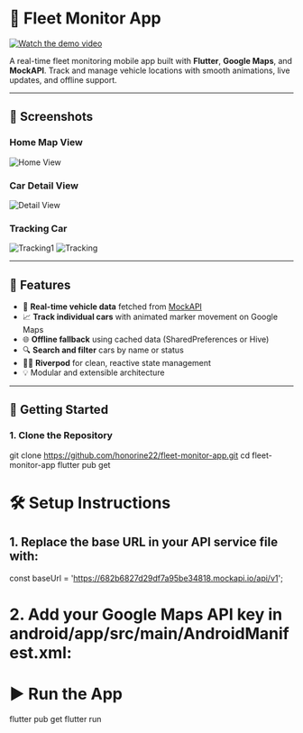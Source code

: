 # 🚗 Fleet Monitor App

[![Watch the demo video](https://img.youtube.com/vi/F1fXBSJOuNk/hqdefault.jpg)](https://youtu.be/F1fXBSJOuNk)

A real-time fleet monitoring mobile app built with **Flutter**, **Google Maps**, and **MockAPI**. Track and manage vehicle locations with smooth animations, live updates, and offline support.

---

## 📸 Screenshots

### Home Map View  
![Home View](WhatsApp%20Video%202025-05-22%20at%2000.41.36_4aa82dab-0.jpg)

### Car Detail View  
![Detail View](WhatsApp%20Video%202025-05-22%20at%2000.41.36_4aa82dab-1.jpg)

### Tracking Car  
![Tracking1](WhatsApp%20Video%202025-05-22%20at%2000.41.36_4aa82dab-4.jpg)
![Tracking](WhatsApp%20Video%202025-05-22%20at%2000.41.36_4aa82dab-2.jpg)

---

## 🚀 Features

- 📍 **Real-time vehicle data** fetched from [MockAPI](https://mockapi.io)
- 📈 **Track individual cars** with animated marker movement on Google Maps
- 🌐 **Offline fallback** using cached data (SharedPreferences or Hive)
- 🔍 **Search and filter** cars by name or status
- 🧑‍💻 **Riverpod** for clean, reactive state management
- 💡 Modular and extensible architecture

---

## 🚀 Getting Started

### 1. Clone the Repository
git clone https://github.com/honorine22/fleet-monitor-app.git
cd fleet-monitor-app
flutter pub get

# 🛠️ Setup Instructions

## 1. Replace the base URL in your API service file with:
const baseUrl = 'https://682b6827d29df7a95be34818.mockapi.io/api/v1';

# 2. Add your Google Maps API key in android/app/src/main/AndroidManifest.xml:
<meta-data
  android:name="com.google.android.geo.API_KEY"
  android:value="YOUR_GOOGLE_MAPS_API_KEY"/>
  
# ▶️ Run the App
flutter pub get
flutter run
